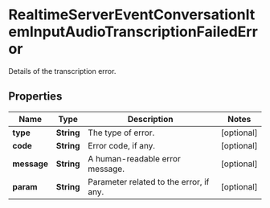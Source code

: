 

# RealtimeServerEventConversationItemInputAudioTranscriptionFailedError

Details of the transcription error.

## Properties

| Name | Type | Description | Notes |
|------------ | ------------- | ------------- | -------------|
|**type** | **String** | The type of error. |  [optional] |
|**code** | **String** | Error code, if any. |  [optional] |
|**message** | **String** | A human-readable error message. |  [optional] |
|**param** | **String** | Parameter related to the error, if any. |  [optional] |



